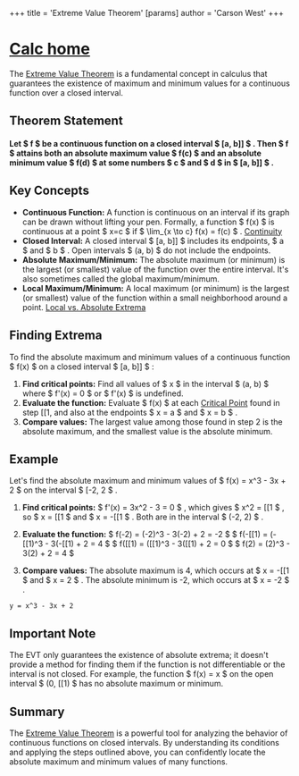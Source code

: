 +++
 title = 'Extreme Value Theorem'
[params]
	author = 'Carson West'
+++
# [Calc home](./../calc-home/)

The [Extreme Value Theorem](./../extreme-value-theorem/) is a fundamental concept in calculus that guarantees the existence of maximum and minimum values for a continuous function over a closed interval.
## Theorem Statement

#### Let  $ f $  be a continuous function on a closed interval  $ [a, b]] $ . Then  $ f $  attains both an absolute maximum value  $ f(c) $  and an absolute minimum value  $ f(d) $  at some numbers  $ c $  and  $ d $  in  $ [a, b]] $ .


## Key Concepts

* **Continuous Function:**  A function is continuous on an interval if its graph can be drawn without lifting your pen.  Formally, a function  $ f(x) $  is continuous at a point  $ x=c $  if  $ \lim_{x \to c} f(x) = f(c) $ .  [Continuity](./../continuity/)
* **Closed Interval:** A closed interval  $ [a, b]] $  includes its endpoints,  $ a $  and  $ b $ .  Open intervals  $ (a, b) $  do not include the endpoints.
* **Absolute Maximum/Minimum:** The absolute maximum (or minimum) is the largest (or smallest) value of the function over the entire interval.  It's also sometimes called the global maximum/minimum.
* **Local Maximum/Minimum:** A local maximum (or minimum) is the largest (or smallest) value of the function within a small neighborhood around a point. [Local vs. Absolute Extrema](./../local-vs.-absolute-extrema/)


## Finding Extrema

To find the absolute maximum and minimum values of a continuous function  $ f(x) $  on a closed interval  $ [a, b]] $ :

1. **Find critical points:** Find all values of  $ x $  in the interval  $ (a, b) $  where  $ f'(x) = 0 $  or  $ f'(x) $  is undefined.
2. **Evaluate the function:** Evaluate  $ f(x) $  at each [Critical Point](./../critical-point/) found in step [[1, and also at the endpoints  $ x = a $  and  $ x = b $ .
3. **Compare values:** The largest value among those found in step 2 is the absolute maximum, and the smallest value is the absolute minimum.


## Example

Let's find the absolute maximum and minimum values of  $ f(x) = x^3 - 3x + 2 $  on the interval  $ [-2, 2 $ .

1. **Find critical points:**  $ f'(x) = 3x^2 - 3 = 0 $ , which gives  $ x^2 = [[1 $ , so  $ x = [[1 $  and  $ x = -[[1 $ . Both are in the interval  $ (-2, 2) $ .

2. **Evaluate the function:**
    $ f(-2) = (-2)^3 - 3(-2) + 2 = -2 $ 
    $ f(-[[1) = (-[[1)^3 - 3(-[[1) + 2 = 4 $ 
    $ f([[1) = ([[1)^3 - 3([[1) + 2 = 0 $ 
    $ f(2) = (2)^3 - 3(2) + 2 = 4 $ 

3. **Compare values:** The absolute maximum is 4, which occurs at  $ x = -[[1 $  and  $ x = 2 $ . The absolute minimum is -2, which occurs at  $ x = -2 $ .


```desmos-graph
y = x^3 - 3x + 2
```

##  Important Note

The EVT only guarantees the existence of absolute extrema; it doesn't provide a method for finding them if the function is not differentiable or the interval is not closed.  For example, the function  $ f(x) = x $  on the open interval  $ (0, [[1) $  has no absolute maximum or minimum.


## Summary

The [Extreme Value Theorem](./../extreme-value-theorem/) is a powerful tool for analyzing the behavior of continuous functions on closed intervals.  By understanding its conditions and applying the steps outlined above, you can confidently locate the absolute maximum and minimum values of many functions.
